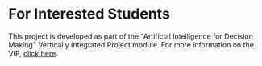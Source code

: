 # For Interested Students

This project is developed as part of the "Artificial Intelligence for Decision
Making" Vertically Integrated Project module. For more information on the VIP, [click here](https://ozgurakgun.github.io/vip).
